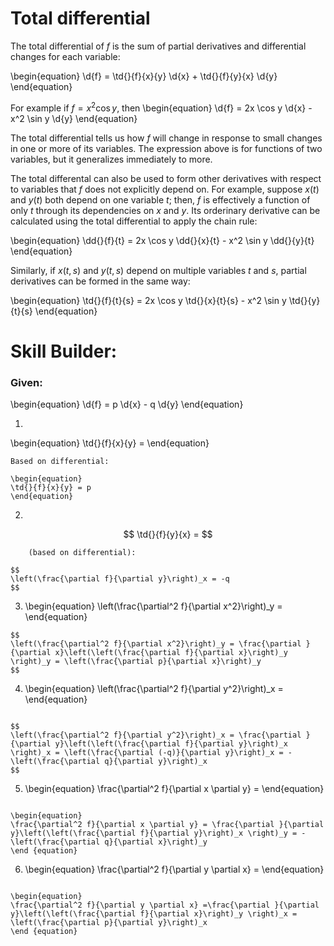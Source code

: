 # Total differential

The total differential of *f* is the sum of partial derivatives and differential
changes for each variable:

\begin{equation}
\d{f} = \td{}{f}{x}{y} \d{x} + \td{}{f}{y}{x} \d{y}
\end{equation}

For example if $f = x^2 \cos y$, then
\begin{equation}
\d{f} = 2x \cos y \d{x} - x^2 \sin y \d{y}
\end{equation}

The total differential tells us how *f* will change in response to small
changes in one or more of its variables. The expression above is for functions
of two variables, but it generalizes immediately to more.

The total differental can also be used to form other derivatives with respect
to variables that *f* does not explicitly depend on. For example, suppose $x(t)$
and $y(t)$ both depend on one variable $t$; then, *f* is effectively a function
of only *t* through its dependencies on *x* and *y*. Its orderinary derivative
can be calculated using the total differential to apply the chain rule:

\begin{equation}
\dd{}{f}{t} = 2x \cos y \dd{}{x}{t} - x^2 \sin y \dd{}{y}{t}
\end{equation}

Similarly, if $x(t,s)$ and $y(t,s)$ depend on multiple variables *t* and *s*,
partial derivatives can be formed in the same way:

\begin{equation}
\td{}{f}{t}{s} = 2x \cos y \td{}{x}{t}{s} - x^2 \sin y \td{}{y}{t}{s}
\end{equation}


# Skill Builder:

### Given: 
\begin{equation}
\d{f} = p \d{x} - q \d{y}
\end{equation}

1.

   \begin{equation}
   \td{}{f}{x}{y} =
   \end{equation}

   ```{solution}
   Based on differential:

   \begin{equation}
   \td{}{f}{x}{y} = p
   \end{equation}
   ```   

2.  
$$
    \td{}{f}{y}{x} =
$$
```{solution}
    (based on differential):

$$
\left(\frac{\partial f}{\partial y}\right)_x = -q 
$$
```


3.  \begin{equation} \left(\frac{\partial^2 f}{\partial x^2}\right)_y =   \end{equation}

```{solution}
$$
\left(\frac{\partial^2 f}{\partial x^2}\right)_y = \frac{\partial }{\partial x}\left(\left(\frac{\partial f}{\partial x}\right)_y \right)_y = \left(\frac{\partial p}{\partial x}\right)_y  
$$
```

4. \begin{equation} \left(\frac{\partial^2 f}{\partial y^2}\right)_x = \end{equation}

```{solution}

$$
\left(\frac{\partial^2 f}{\partial y^2}\right)_x = \frac{\partial }{\partial y}\left(\left(\frac{\partial f}{\partial y}\right)_x \right)_x = \left(\frac{\partial (-q)}{\partial y}\right)_x = -\left(\frac{\partial q}{\partial y}\right)_x 
$$
```

5. \begin{equation} \frac{\partial^2 f}{\partial x \partial y} = \end{equation}

```{solution}

\begin{equation} 
\frac{\partial^2 f}{\partial x \partial y} = \frac{\partial }{\partial y}\left(\left(\frac{\partial f}{\partial y}\right)_x \right)_y = -\left(\frac{\partial q}{\partial x}\right)_y 
\end {equation}
```

6. \begin{equation} \frac{\partial^2 f}{\partial y \partial x} = \end{equation}

```{solution}

\begin{equation} 
\frac{\partial^2 f}{\partial y \partial x} =\frac{\partial }{\partial y}\left(\left(\frac{\partial f}{\partial x}\right)_y \right)_x = \left(\frac{\partial p}{\partial y}\right)_x 
\end {equation}
```